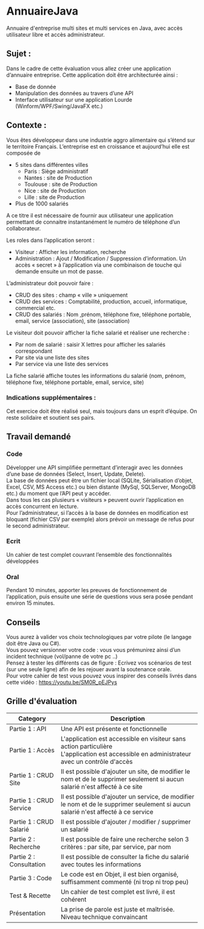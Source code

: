 # AnnuaireJava
Annuaire d'entreprise multi sites et multi services en Java, avec accès utilisateur libre et accès administrateur.

## Sujet :
Dans le cadre de cette évaluation vous allez créer une application d’annuaire entreprise.
Cette application doit être architecturée ainsi :
- Base de donnée
- Manipulation des données au travers d’une API
- Interface utilisateur sur une application Lourde (Winform/WPF/Swing/JavaFX etc.)

## Contexte :
Vous êtes développeur dans une industrie aggro alimentaire qui s’étend sur le territoire Français. L’entreprise est en
croissance et aujourd’hui elle est composée de
- 5 sites dans différentes villes
    - Paris : Siège administratif
    - Nantes : site de Production
    - Toulouse : site de Production
    - Nice : site de Production
    - Lille : site de Production
- Plus de 1000 salariés

A ce titre il est nécessaire de fournir aux utilisateur une application permettant de connaitre instantanément le numéro
de téléphone d’un collaborateur.

Les roles dans l’application seront :
- Visiteur : Afficher les information, recherche
- Administration : Ajout / Modification / Suppression d’information. Un accès « secret » à l’application via une combinaison de touche qui demande ensuite un mot de passe.

L’administrateur doit pouvoir faire :
- CRUD des sites : champ « ville » uniquement
- CRUD des services : Comptabilité, production, accueil, informatique, commercial etc.
- CRUD des salariés : Nom ,prénom, téléphone fixe, téléphone portable, email, service (association), site
(association)

Le visiteur doit pouvoir afficher la fiche salarié et réaliser une recherche :
- Par nom de salarié : saisir X lettres pour afficher les salariés correspondant
- Par site via une liste des sites
- Par service via une liste des services

La fiche salarié affiche toutes les informations du salarié (nom, prénom, téléphone fixe, téléphone portable, email,
service, site)

### Indications supplémentaires :
Cet exercice doit être réalisé seul, mais toujours dans un esprit d’équipe. On reste solidaire et soutient ses pairs.

## Travail demandé
### Code
Développer une API simplifiée permettant d’interagir avec les données d’une base de données (Select, Insert, Update,
Delete).  
La base de données peut être un fichier local (SQLite, Sérialisation d’objet, Excel, CSV, MS Access etc.) ou bien distante (MySql, SQLServer, MongoDB etc.) du moment que l’API peut y accéder.  
Dans tous les cas plusieurs « visiteurs » peuvent ouvrir l’application en accès concurrent en lecture.  
Pour l’administrateur, si l’accès à la base de données en modification est bloquant (fichier CSV par exemple) alors prévoir un message de refus pour le second administrateur.
### Ecrit
Un cahier de test complet couvrant l’ensemble des fonctionnalités développées
### Oral
Pendant 10 minutes, apporter les preuves de fonctionnement de l’application, puis ensuite une série de questions vous sera posée pendant environ 15 minutes.

## Conseils
Vous aurez à valider vos choix technologiques par votre pilote (le langage doit être Java ou C#).  
Vous pouvez versionner votre code : vous vous prémunirez ainsi d’un incident technique (vol/panne de votre pc ..)  
Pensez à tester les différents cas de figure : Ecrivez vos scénarios de test (sur une seule ligne) afin de les rejouer avant la
soutenance orale.  
Pour votre cahier de test vous pouvez vous inspirer des conseils livrés dans cette vidéo : https://youtu.be/SM0R_pEJPys

## Grille d'évaluation

| **Category**                  | **Description**                                                                                 |
|-------------------------------|-----------------------------------------------------------------------------------------------|
| Partie 1 : API                | Une API est présente et fonctionnelle                                                          |
| Partie 1 : Accès              | L'application est accessible en visiteur sans action particulière<br>L'application est accessible en administrateur avec un contrôle d'accès |
| Partie 1 : CRUD Site          | Il est possible d'ajouter un site, de modifier le nom et de le supprimer seulement si aucun salarié n'est affecté à ce site |
| Partie 1 : CRUD Service       | Il est possible d'ajouter un service, de modifier le nom et de le supprimer seulement si aucun salarié n'est affecté à ce service |
| Partie 1 : CRUD Salarié       | Il est possible d'ajouter / modifier / supprimer un salarié                                      |
| Partie 2 : Recherche          | Il est possible de faire une recherche selon 3 critères : par site, par service, par nom        |
| Partie 2 : Consultation       | Il est possible de consulter la fiche du salarié avec toutes les informations                   |
| Partie 3 : Code               | Le code est en Objet, il est bien organisé, suffisamment commenté (ni trop ni trop peu)         |
| Test & Recette                | Un cahier de test complet est livré, il est cohérent                                            |
| Présentation                  | La prise de parole est juste et maîtrisée.<br>Niveau technique convaincant                      |
